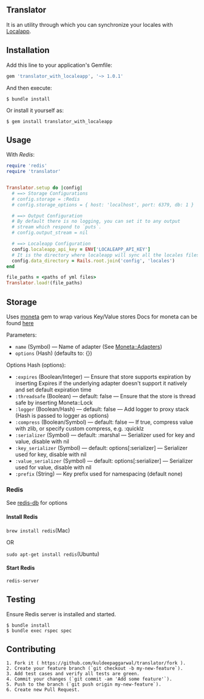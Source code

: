 Translator
-------

It is an utility through which you can synchronize your locales with [Localapp](https://www.localeapp.com).

Installation
-------

Add this line to your application's Gemfile:

```ruby
gem 'translator_with_localeapp', '~> 1.0.1'
```

And then execute:

```shell
$ bundle install
```

Or install it yourself as:

```shell
$ gem install translator_with_localeapp
```


Usage
-------
With _Redis_:

```ruby
require 'redis'
require 'translator'


Translator.setup do |config|
  # ==> Storage Configurations
  # config.storage = :Redis
  # config.storage_options = { host: 'localhost', port: 6379, db: 1 }

  # ==> Output Configuration
  # By default there is no logging, you can set it to any output
  # stream which respond to `puts`.
  # config.output_stream = nil

  # ==> Localeapp Configuration
  config.localeapp_api_key = ENV['LOCALEAPP_API_KEY']
  # It is the directory where localeapp will sync all the locales files.
  config.data_directory = Rails.root.join('config', 'locales')
end

file_paths = <paths of yml files>
Translator.load!(file_paths)

```

## Storage

Uses [moneta](https://github.com/minad/moneta) gem to wrap various Key/Value stores
Docs for moneta can be found [here](http://www.rubydoc.info/gems/moneta/frames)

Parameters:
- `name` (Symbol) — Name of adapter (See [Moneta::Adapters](http://www.rubydoc.info/gems/moneta/Moneta/Adapters))
- `options` (Hash) (defaults to: {})

Options Hash (options):
- `:expires` (Boolean/Integer) — Ensure that store supports expiration by inserting Expires if the underlying adapter doesn't support it natively and set default expiration time
- `:threadsafe` (Boolean) — default: false — Ensure that the store is thread safe by inserting Moneta::Lock
- `:logger` (Boolean/Hash) — default: false — Add logger to proxy stack (Hash is passed to logger as options)
- `:compress` (Boolean/Symbol) — default: false — If true, compress value with zlib, or specify custom compress, e.g. :quicklz
- `:serializer` (Symbol) — default: :marshal — Serializer used for key and value, disable with nil
- `:key_serializer` (Symbol) — default: options[:serializer] — Serializer used for key, disable with nil
- `:value_serializer` (Symbol) — default: options[:serializer] — Serializer used for value, disable with nil
- `:prefix` (String) — Key prefix used for namespacing (default none)

### Redis

See [redis-db](https://github.com/redis/redis-rb) for options

#### Install Redis

`brew install redis`(Mac)

OR

`sudo apt-get install redis`(Ubuntu)

#### Start Redis

`redis-server`

Testing
-------

Ensure Redis server is installed and started.

```shell
$ bundle install
$ bundle exec rspec spec
```


Contributing
-------

```
1. Fork it ( https://github.com/kuldeepaggarwal/translator/fork ).
2. Create your feature branch (`git checkout -b my-new-feature`).
3. Add test cases and verify all tests are green.
4. Commit your changes (`git commit -am 'Add some feature'`).
5. Push to the branch (`git push origin my-new-feature`).
6. Create new Pull Request.
```
